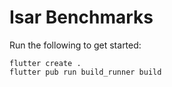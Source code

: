 # Isar Benchmarks

Run the following to get started:

```
flutter create .
flutter pub run build_runner build
```
